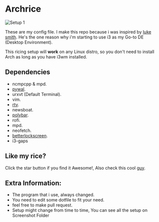 # Archrice
![Setup 1](2018_07_1.png)

These are my config file. I make this repo because i was inspired by [luke smith](https://www.github.com/lukesmithxyz). He's the one reason why i'm starting to use i3 as my Go-to DE (Desktop Environment).

This ricing setup will **work** on any Linux distro, so you don't need to install Arch as long as you have i3wm installed.

## Dependencies
* ncmpcpp & mpd.
* [pywal](https://github.com/dylanaraps/pywal/).
* urxvt (Default Terminal).
* vim.
* [rtv](https://github.com/michael-lazar/rtv).
* newsboat.
* [polybar](https://github.com/jaagr/polybar).
* rofi.
* mpd.
* neofetch.
* [betterlockscreen](https://github.com/pavanjadhaw/betterlockscreen).
* i3-gaps

## Like my rice?
Click the star button if you find it Awesome!, Also check this cool [guy](https://www.github.com/lukesmithxyz).

## Extra Information:
* The program that i use, always changed. 
* You need to edit some dotfile to fit your need.
* feel free to make pull request.
* Setup might change from time to time, You can see all the setup on Screenshot Folder

